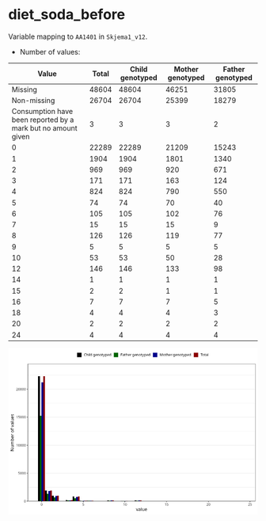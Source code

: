 # diet_soda_before
Variable mapping to `AA1401` in `Skjema1_v12`.
- Number of values:

| Value | Total | Child genotyped | Mother genotyped | Father genotyped |
| ----- | ----- | --------------- | ---------------- | ---------------- |
| Missing | 48604 | 48604 | 46251 | 31805 |
| Non-missing | 26704 | 26704 | 25399 | 18279 |
| Consumption have been reported by a mark but no amount given | 3 | 3 | 3 |2 |
| 0 | 22289 | 22289 | 21209 | 15243 |
| 1 | 1904 | 1904 | 1801 | 1340 |
| 2 | 969 | 969 | 920 | 671 |
| 3 | 171 | 171 | 163 | 124 |
| 4 | 824 | 824 | 790 | 550 |
| 5 | 74 | 74 | 70 | 40 |
| 6 | 105 | 105 | 102 | 76 |
| 7 | 15 | 15 | 15 | 9 |
| 8 | 126 | 126 | 119 | 77 |
| 9 | 5 | 5 | 5 | 5 |
| 10 | 53 | 53 | 50 | 28 |
| 12 | 146 | 146 | 133 | 98 |
| 14 | 1 | 1 | 1 | 1 |
| 15 | 2 | 2 | 1 | 1 |
| 16 | 7 | 7 | 7 | 5 |
| 18 | 4 | 4 | 4 | 3 |
| 20 | 2 | 2 | 2 | 2 |
| 24 | 4 | 4 | 4 | 4 |



![](diet_soda_before_n.png)




